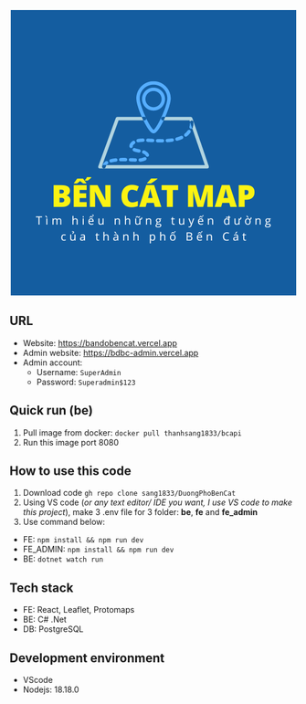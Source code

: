 <p align="center">
  <img src="./BenCatMap.png" alt="Ứng dụng bản đồ thành phố Bến Cát">
</p>

## URL

- Website: https://bandobencat.vercel.app
- Admin website: https://bdbc-admin.vercel.app
- Admin account:
  - Username: `SuperAdmin`
  - Password: `Superadmin$123`

## Quick run (be)

1. Pull image from docker: `docker pull thanhsang1833/bcapi`
2. Run this image port 8080

## How to use this code

1. Download code `gh repo clone sang1833/DuongPhoBenCat`
2. Using VS code (_or any text editor/ IDE you want, I use VS code to make this project_), make 3 .env file for 3 folder: **be**, **fe** and **fe_admin**
3. Use command below:

- FE: `npm install && npm run dev`
- FE_ADMIN: `npm install && npm run dev`
- BE: `dotnet watch run`

## Tech stack

- FE: React, Leaflet, Protomaps
- BE: C# .Net
- DB: PostgreSQL

## Development environment

- VScode
- Nodejs: 18.18.0
